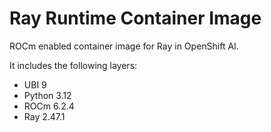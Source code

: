 # Ray Runtime Container Image

ROCm enabled container image for Ray in OpenShift AI.

It includes the following layers:
* UBI 9
* Python 3.12
* ROCm 6.2.4
* Ray 2.47.1